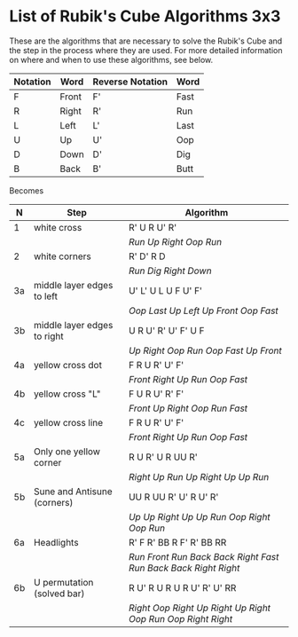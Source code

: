 <!-- https://old.reddit.com/r/rubikscube/comments/ot13nb/3x3_mnemonic_algorithm/ -->
# List of Rubik's Cube Algorithms 3x3
These are the algorithms that are necessary to solve the Rubik's Cube and the step in the process where they are used. For more detailed information on where and when to use these algorithms, see below.

Notation | Word | Reverse Notation | Word
-|-|-|-
F  | Front | F' | Fast
R  | Right | R' | Run
L  | Left  | L' | Last
U  | Up    | U' | Oop
D  | Down  | D' | Dig
B  | Back  | B' | Butt

Becomes

N | Step | Algorithm
-|-|-
1 | white cross                 | R' U R U' R'
| | | _Run Up Right Oop Run_ 
2 | white corners               | R' D' R D
| | | _Run Dig Right Down_ 
3a| middle layer edges to left  | U' L' U L U F U' F'
| | | _Oop Last Up Left Up Front Oop Fast_ 
3b| middle layer edges to right | U R U' R' U' F' U F
| | | _Up Right Oop Run Oop Fast Up Front_ 
4a | yellow cross dot            | F R U R' U' F'
| | | _Front Right Up Run Oop Fast_ 
4b | yellow cross "L"            | F U R U' R' F'
| | | _Front Up Right Oop Run Fast_ 
4c | yellow cross line           | F R U R' U' F'
| | | _Front Right Up Run Oop Fast_ 
5a | Only one yellow corner      | R U R' U R UU R'
| | | _Right Up Run Up Right Up Up Run_ 
5b | Sune and Antisune (corners) | UU R UU R' U' R U' R'
| | | _Up Up Right Up Up Run Oop Right Oop Run_ 
6a | Headlights                  | R' F R' BB R F' R' BB RR
| | | _Run Front Run Back Back Right Fast Run Back Back Right Right_ 
6b | U permutation (solved bar)  | R U' R U R U R U' R' U' RR
| | | _Right Oop Right Up Right Up Right Oop Run Oop Right Right_ 

